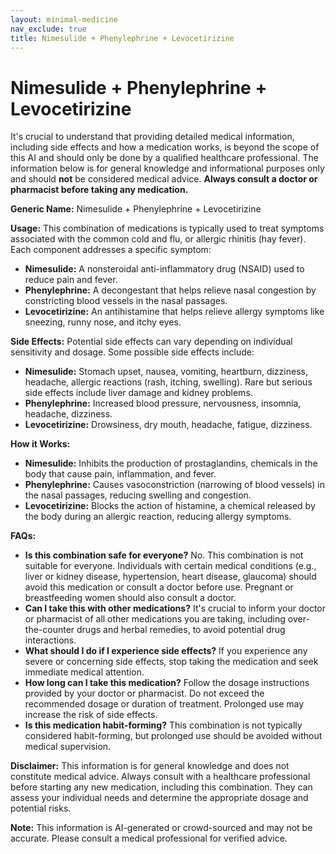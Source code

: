 ```yaml
---
layout: minimal-medicine
nav_exclude: true
title: Nimesulide + Phenylephrine + Levocetirizine
---
```


# Nimesulide + Phenylephrine + Levocetirizine

It's crucial to understand that providing detailed medical information, including side effects and how a medication works, is beyond the scope of this AI and should only be done by a qualified healthcare professional.  The information below is for general knowledge and informational purposes only and should **not** be considered medical advice.  **Always consult a doctor or pharmacist before taking any medication.**

**Generic Name:** Nimesulide + Phenylephrine + Levocetirizine


**Usage:** This combination of medications is typically used to treat symptoms associated with the common cold and flu, or allergic rhinitis (hay fever).  Each component addresses a specific symptom:

* **Nimesulide:**  A nonsteroidal anti-inflammatory drug (NSAID) used to reduce pain and fever.
* **Phenylephrine:** A decongestant that helps relieve nasal congestion by constricting blood vessels in the nasal passages.
* **Levocetirizine:** An antihistamine that helps relieve allergy symptoms like sneezing, runny nose, and itchy eyes.


**Side Effects:**  Potential side effects can vary depending on individual sensitivity and dosage.  Some possible side effects include:

* **Nimesulide:** Stomach upset, nausea, vomiting, heartburn, dizziness, headache, allergic reactions (rash, itching, swelling).  Rare but serious side effects include liver damage and kidney problems.
* **Phenylephrine:**  Increased blood pressure, nervousness, insomnia, headache, dizziness.
* **Levocetirizine:**  Drowsiness, dry mouth, headache, fatigue, dizziness.


**How it Works:**

* **Nimesulide:**  Inhibits the production of prostaglandins, chemicals in the body that cause pain, inflammation, and fever.
* **Phenylephrine:**  Causes vasoconstriction (narrowing of blood vessels) in the nasal passages, reducing swelling and congestion.
* **Levocetirizine:**  Blocks the action of histamine, a chemical released by the body during an allergic reaction, reducing allergy symptoms.


**FAQs:**

* **Is this combination safe for everyone?** No.  This combination is not suitable for everyone.  Individuals with certain medical conditions (e.g., liver or kidney disease, hypertension, heart disease, glaucoma) should avoid this medication or consult a doctor before use.  Pregnant or breastfeeding women should also consult a doctor.
* **Can I take this with other medications?**  It's crucial to inform your doctor or pharmacist of all other medications you are taking, including over-the-counter drugs and herbal remedies, to avoid potential drug interactions.
* **What should I do if I experience side effects?** If you experience any severe or concerning side effects, stop taking the medication and seek immediate medical attention.
* **How long can I take this medication?**  Follow the dosage instructions provided by your doctor or pharmacist. Do not exceed the recommended dosage or duration of treatment.  Prolonged use may increase the risk of side effects.
* **Is this medication habit-forming?**  This combination is not typically considered habit-forming, but prolonged use should be avoided without medical supervision.


**Disclaimer:** This information is for general knowledge and does not constitute medical advice.  Always consult with a healthcare professional before starting any new medication, including this combination. They can assess your individual needs and determine the appropriate dosage and potential risks.


**Note:** This information is AI-generated or crowd-sourced and may not be accurate. Please consult a medical professional for verified advice.